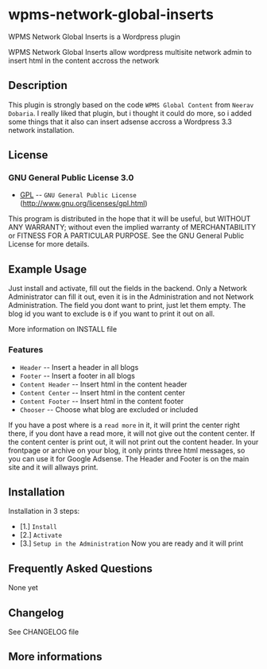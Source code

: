 wpms-network-global-inserts
===========================

WPMS Network Global Inserts is a Wordpress plugin

[Blog]: http://projects.ruben-storm.eu/wpms-network-global-inserts/

WPMS Network Global Inserts allow wordpress multisite network admin to insert html in the content accross the network


Description
--------------

This plugin is strongly based on the code `WPMS Global Content` from `Neerav Dobaria`.
I really liked that plugin, but i thought it could do more, so i added some 
things that it also can insert adsense accross a Wordpress 3.3 network installation.


License
--------------

### GNU General Public License 3.0


* [GPL](http://www.gnu.org/licenses/gpl.html) -- `GNU General Public License` (http://www.gnu.org/licenses/gpl.html)

This program is distributed in the hope that it will be useful,
but WITHOUT ANY WARRANTY; without even the implied warranty of
MERCHANTABILITY or FITNESS FOR A PARTICULAR PURPOSE.  See the
GNU General Public License for more details.


Example Usage
--------------

Just install and activate, fill out the fields in the backend. Only a Network 
Administrator can fill it out, even it is in the Administration and not 
Network Administration. 
The field you dont want to print, just let them empty. The blog id you want 
to exclude is `0` if you want to print it out on all.

More information on INSTALL file




### Features

* `Header` -- Insert a header in all blogs
* `Footer` -- Insert a footer in all blogs
* `Content Header` -- Insert html in the content header 
* `Content Center` -- Insert html in the content center 
* `Content Footer` -- Insert html in the content footer 
* `Chooser` -- Choose what blog are excluded or included

If you have a post where is a `read more` in it, it will print the center 
right there, if you dont have a read more, it will not give out the content 
center. If the content center is print out, it will not print out the content 
header. In your frontpage or archive on your blog, it only prints three html 
messages, so you can use it for Google Adsense. The Header and Footer is on the 
main site and it will allways print.



Installation
--------------

Installation in 3 steps:

*  [1.] `Install`
*  [2.] `Activate`
*  [3.] `Setup in the Administration`
Now you are ready and it will print



Frequently Asked Questions
--------------
None yet




Changelog
--------------

See CHANGELOG file



More informations
------------

[Wiki]: https://github.com/rubenstorm/storm-shortcodes/wiki
[Blog]: http://projects.ruben-storm.eu/wpms-network-global-inserts/
[GNU General Public License]: http://www.gnu.org/licenses/gpl.html


